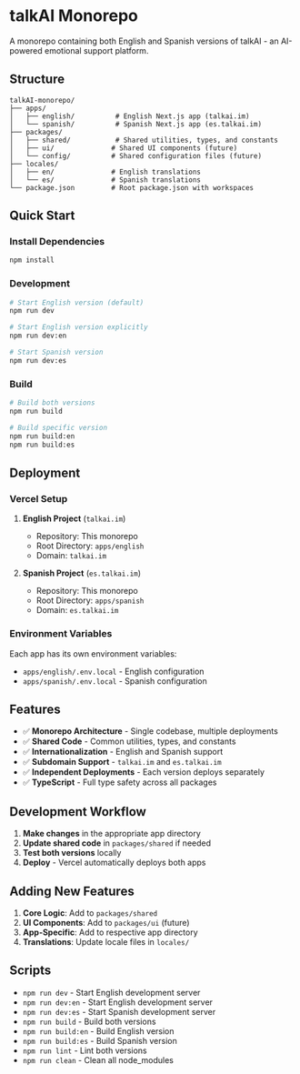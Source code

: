 # talkAI Monorepo

A monorepo containing both English and Spanish versions of talkAI - an AI-powered emotional support platform.

## Structure

```
talkAI-monorepo/
├── apps/
│   ├── english/          # English Next.js app (talkai.im)
│   └── spanish/          # Spanish Next.js app (es.talkai.im)
├── packages/
│   ├── shared/           # Shared utilities, types, and constants
│   ├── ui/              # Shared UI components (future)
│   └── config/          # Shared configuration files (future)
├── locales/
│   ├── en/              # English translations
│   └── es/              # Spanish translations
└── package.json         # Root package.json with workspaces
```

## Quick Start

### Install Dependencies
```bash
npm install
```

### Development
```bash
# Start English version (default)
npm run dev

# Start English version explicitly
npm run dev:en

# Start Spanish version
npm run dev:es
```

### Build
```bash
# Build both versions
npm run build

# Build specific version
npm run build:en
npm run build:es
```

## Deployment

### Vercel Setup

1. **English Project** (`talkai.im`)
   - Repository: This monorepo
   - Root Directory: `apps/english`
   - Domain: `talkai.im`

2. **Spanish Project** (`es.talkai.im`)
   - Repository: This monorepo
   - Root Directory: `apps/spanish`
   - Domain: `es.talkai.im`

### Environment Variables

Each app has its own environment variables:
- `apps/english/.env.local` - English configuration
- `apps/spanish/.env.local` - Spanish configuration

## Features

- ✅ **Monorepo Architecture** - Single codebase, multiple deployments
- ✅ **Shared Code** - Common utilities, types, and constants
- ✅ **Internationalization** - English and Spanish support
- ✅ **Subdomain Support** - `talkai.im` and `es.talkai.im`
- ✅ **Independent Deployments** - Each version deploys separately
- ✅ **TypeScript** - Full type safety across all packages

## Development Workflow

1. **Make changes** in the appropriate app directory
2. **Update shared code** in `packages/shared` if needed
3. **Test both versions** locally
4. **Deploy** - Vercel automatically deploys both apps

## Adding New Features

1. **Core Logic**: Add to `packages/shared`
2. **UI Components**: Add to `packages/ui` (future)
3. **App-Specific**: Add to respective app directory
4. **Translations**: Update locale files in `locales/`

## Scripts

- `npm run dev` - Start English development server
- `npm run dev:en` - Start English development server
- `npm run dev:es` - Start Spanish development server
- `npm run build` - Build both versions
- `npm run build:en` - Build English version
- `npm run build:es` - Build Spanish version
- `npm run lint` - Lint both versions
- `npm run clean` - Clean all node_modules
